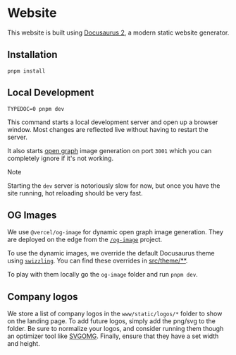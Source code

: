 # Website

This website is built using [Docusaurus 2](https://v2.docusaurus.io/), a modern static website generator.

## Installation

```console
pnpm install
```

## Local Development

```console
TYPEDOC=0 pnpm dev
```

This command starts a local development server and open up a browser window. Most changes are reflected live without having to restart the server.

It also starts [open graph](#og-images) image generation on port `3001` which you can completely ignore if it's not working.

> [!NOTE]
>
> Starting the `dev` server is notoriously slow for now, but once you have the site running, hot reloading should be very fast.

## OG Images

We use `@vercel/og-image` for dynamic open graph image generation. They are deployed on the edge from the [`/og-image`](./og-image) project.

To use the dynamic images, we override the default Docusaurus theme using [`swizzling`](https://www.docusaurus.io/docs/swizzling). You can find these overrides in [src/theme/\*\*](./src/theme).

To play with them locally go the `og-image` folder and run `pnpm dev`.

## Company logos

We store a list of company logos in the `www/static/logos/*` folder to show on the landing page. To add future logos, simply add the png/svg to the folder. Be sure to normalize your logos, and consider running them though an optimizer tool like [SVGOMG](https://jakearchibald.github.io/svgomg/). Finally, ensure that they have a set width and height.
